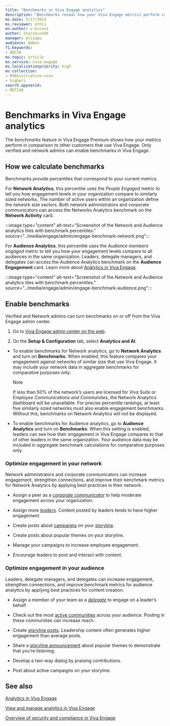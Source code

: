 ```yaml
---
title: "Benchmarks in Viva Engage analytics"
description: "Benchmarks reveal how your Viva Engage metrics perform compared to those of other organizations."
ms.date: 5/17/2024
ms.reviewer: ethli
ms.author: v-bvrana
author: Starshine89
manager: elizapo
audience: Admin
f1.keywords:
- NOCSH
ms.topic: article
ms.service: viva-engage
ms.localizationpriority: high
ms.collection:  
- M365initiative-viva
- highpri
search.appverid:
- MET150
---
```


# Benchmarks in Viva Engage analytics

The _benchmarks_ feature in Viva Engage Premium shows how your metrics perform in comparison to other customers that use Viva Engage. Only verified and network admins can enable benchmarks in Viva Engage.

## How we calculate benchmarks

Benchmarks provide percentiles that correspond to your current metrics.

For **Network Analytics**, this percentile uses the _People Engaged_ metric to tell you how engagement levels in your organization compare to similarly sized networks. The number of active users within an organization define the network size sectors. Both network administrators and corporate communicators can access the Networks Analytics benchmark on the **Network Activity** card.

:::image type="content" alt-text="Screenshot of the Network and Audience analytics tiles with benchmark percentiles." source="../media/engage/admin/engage-benchmark-network.png":::

For **Audience Analytics**, this percentile uses the _Audience members engaged_ metric to tell you how your engagement levels compare to all audiences in the same organization. Leaders, delegate managers, and delegates can access the Audience Analytics benchmark on the **Audience Engagement** card. Learn more about [Analytics in Viva Engage](https://support.microsoft.com/en-us/topic/analytics-in-viva-engage-0d9f6fd5-6b0c-45a2-a0aa-0576ae1f6895).

:::image type="content" alt-text="Screenshot of the Network and Audience analytics tiles with benchmark percentiles." source="../media/engage/admin/engage-benchmark-audience.png":::


## Enable benchmarks

Verified and Network admins can turn benchmarks on or off from the Viva Engage admin center.

1. Go to [Viva Engage admin center on the web](http://engage.cloud.microsoft/main/admin).

1. On the **Setup & Configuration** tab, select **Analytics and AI**.

-  To enable benchmarks for Network analytics, go to **Network Analytics** and turn on **Benchmarks**.
  When enabled, this feature compares your engagement against networks of similar size that use Viva Engage. It may include your network data in aggregate benchmarks for comparative purposes only.

    >[!NOTE]
    >If less than 50% of the network’s users are licensed for *Viva Suite* or *Employee Communications and Communities*, the Network Analytics dashboard will be unavailable. For precise percentile rankings, at least five similarly sized networks must also enable engagement benchmarks. Without this, benchmarks on Network Analytics will not be displayed.

- To enable benchmarks for Audience analytics, go to **Audience Analytics** and turn on **Benchmarks**.
    When this setting is enabled, leaders can see how their engagement in Viva Engage compares to that of other leaders in the same organization. Your audience data may be included in aggregate benchmark calculations for comparative purposes only.

### Optimize engagement in your network

Network administrators and corporate communicators can increase engagement, strengthen connections, and improve their benchmark metrics for Network Analytics by applying best practices in their network.

- Assign a peer as a [_corporate communicator_](/viva/engage/eac-key-admin-roles-permissions) to help moderate engagement across your organization.

- Assign more [_leaders_](/viva/engage/leadership-identification). Content posted by leaders tends to have higher engagement.

- Create posts about [campaigns](https://support.microsoft.com/en-us/topic/campaigns-in-viva-engage-d7b05128-f80b-4c16-b561-3ddce518eb14) on your [storyline](https://support.microsoft.com/en-us/topic/storyline-in-viva-engage-cba3c38e-77c6-4ee6-9d5d-6c20522b1fa0).

- Create posts about popular themes on your storyline.

- Manage your campaigns to increase employee engagement.

- Encourage leaders to post and interact with content.

### Optimize engagement in your audience

Leaders, delegate managers, and delegates can increase engagement, strengthen connections, and improve benchmark metrics for audience analytics by applying best practices for content creation.

- Assign a member of your team as a [_delegate_](https://support.microsoft.com/en-us/topic/delegation-in-viva-engage-2f0a64a3-c5c0-45cd-b3f1-e1e06732f89f) to engage on a leader’s behalf.

- Check out the most [active communities](https://support.microsoft.com/en-us/office/view-community-insights-in-viva-engage-48bc648e-b567-49d7-b2b5-5fea23777c46) across your audience. Posting in these communities can increase reach.

- Create [storyline posts](https://support.microsoft.com/en-us/topic/storyline-in-viva-engage-cba3c38e-77c6-4ee6-9d5d-6c20522b1fa0). Leadership content often generates higher engagement than average posts.

- Share a [storyline announcement](https://support.microsoft.com/en-us/topic/storyline-announcements-in-viva-engage-8db19630-ecd0-4d1e-b735-437aea62e248) about popular themes to demonstrate that you’re listening.

- Develop a two-way dialog by praising contributions.

- Post about active campaigns on your storyline.


## See also

[Analytics in Viva Engage](https://support.microsoft.com/en-us/topic/analytics-in-viva-engage-0d9f6fd5-6b0c-45a2-a0aa-0576ae1f6895)

[View and manage analytics in Viva Engage](/Viva/engage/analytics)

[Overview of security and compliance in Viva Engage](/viva/engage/manage-security-and-compliance/security-and-compliance)

